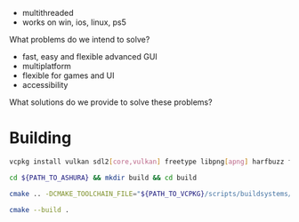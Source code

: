- multithreaded
- works on win, ios, linux, ps5

What problems do we intend to solve?

- fast, easy and flexible advanced GUI
- multiplatform
- flexible for games and UI
- accessibility

What solutions do we provide to solve these problems?

# Building

```bash
vcpkg install vulkan sdl2[core,vulkan] freetype libpng[apng] harfbuzz fmt libwebp libjpeg-turbo libpng spdlog simdjson gtest
```

```bash
cd ${PATH_TO_ASHURA} && mkdir build && cd build
```

```bash
cmake .. -DCMAKE_TOOLCHAIN_FILE="${PATH_TO_VCPKG}/scripts/buildsystems/vcpkg.cmake"
```

```bash
cmake --build .
```
